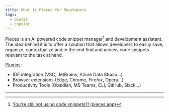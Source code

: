 ```yaml
---
title: What is Pieces for Developers
tags:
  - pieces
  - copilot
---
```

Pieces is an AI powered code snippet manager[^pieces-snippets] and development assistant.
The idea behind it is to offer a solution that allows developers to easily save, organize, contextualize and in the end find and access code snippets relevant to the task at hand.

[Plugins](https://code.pieces.app/plugins): 
- IDE integration (VSC, JetBrains, Azure Data Studio...)
- Browser extensions (Edge, Chrome, Firefox, Opera...)
- Productivity Tools (Obsidian, MS Teams, CLI, GitHub, Slack...)

---

[^pieces-snippets]: [You're still not using code snippets?! (pieces.app)](https://code.pieces.app/blog/youre-still-not-using-code-snippets)
